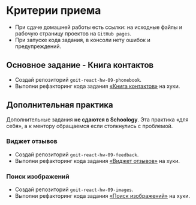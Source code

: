 # Критерии приема

- При сдаче домашней работы есть ссылки: на исходные файлы и рабочую страницу
  проектов на `GitHub pages`.
- При запуске кода задания, в консоли нету ошибок и предупреждений.

## Основное задание - Книга контактов

- Создай репозиторий `goit-react-hw-09-phonebook`.
- Выполни рефакторинг кода задания [«Книга контактов»](../homework-08/README.md)
  на хуки.

## Дополнительная практика

Дополнительные задания **не сдаются в Schoology**. Эта практика «для себя», а к
ментору обращаемся если столкнулись с проблемой.

### Виджет отзывов

- Создай репозиторий `goit-react-hw-09-feedback`.
- Выполни рефакторинг кода задания
  [«Виджет отзывов»](../homework-02/feedback/README.md) на хуки.

### Поиск изображений

- Создай репозиторий `goit-react-hw-09-images`.
- Выполни рефакторинг кода задания
  [«Поиск изображений»](../homework-03/image-finder/README.md) на хуки.
